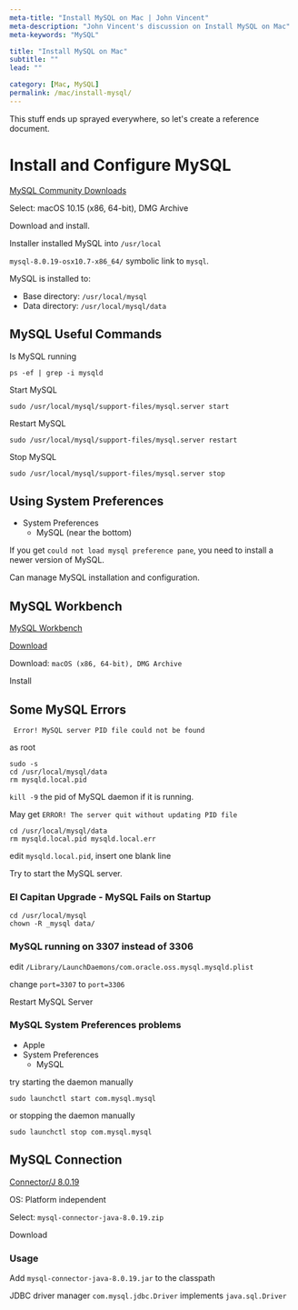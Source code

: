 ```yaml
---
meta-title: "Install MySQL on Mac | John Vincent"
meta-description: "John Vincent's discussion on Install MySQL on Mac"
meta-keywords: "MySQL"

title: "Install MySQL on Mac"
subtitle: ""
lead: ""

category: [Mac, MySQL]
permalink: /mac/install-mysql/
---
```


This stuff ends up sprayed everywhere, so let's create a reference document.

<!-- end -->

# Install and Configure MySQL

[MySQL Community Downloads](https://dev.mysql.com/downloads/mysql/)

Select: macOS 10.15 (x86, 64-bit), DMG Archive

Download and install.

Installer installed MySQL into `/usr/local`

`mysql-8.0.19-osx10.7-x86_64/` symbolic link to `mysql`.

MySQL is installed to:

* Base directory: `/usr/local/mysql`
* Data directory: `/usr/local/mysql/data`

## MySQL Useful Commands

Is MySQL running

```
ps -ef | grep -i mysqld
```

Start MySQL

```
sudo /usr/local/mysql/support-files/mysql.server start
```

Restart MySQL

```
sudo /usr/local/mysql/support-files/mysql.server restart
```

Stop MySQL

```
sudo /usr/local/mysql/support-files/mysql.server stop
```

## Using System Preferences

* System Preferences
	* MySQL (near the bottom)

If you get `could not load mysql preference pane`, you need to install a newer version of MySQL.

Can manage MySQL installation and configuration.

## MySQL Workbench

[MySQL Workbench](https://www.mysql.com/products/workbench/)

[Download](https://dev.mysql.com/downloads/workbench/)

Download: `macOS (x86, 64-bit), DMG Archive`

Install

## Some MySQL Errors

` Error! MySQL server PID file could not be found`

as root

```
sudo -s
cd /usr/local/mysql/data
rm mysqld.local.pid
```

`kill -9` the pid of MySQL daemon if it is running.

May get `ERROR! The server quit without updating PID file`

```
cd /usr/local/mysql/data
rm mysqld.local.pid mysqld.local.err
```

edit `mysqld.local.pid`, insert one blank line

Try to start the MySQL server.

### El Capitan Upgrade - MySQL Fails on Startup

```
cd /usr/local/mysql
chown -R _mysql data/
```

### MySQL running on 3307 instead of 3306

edit `/Library/LaunchDaemons/com.oracle.oss.mysql.mysqld.plist`

change `port=3307` to `port=3306`

Restart MySQL Server

### MySQL System Preferences problems

* Apple
* System Preferences
	* MySQL

try starting the daemon manually

```
sudo launchctl start com.mysql.mysql
```

or stopping the daemon manually

```
sudo launchctl stop com.mysql.mysql
```

## MySQL Connection

[Connector/J 8.0.19](https://dev.mysql.com/downloads/connector/j/)

OS: Platform independent

Select: `mysql-connector-java-8.0.19.zip`

Download

### Usage

Add `mysql-connector-java-8.0.19.jar` to the classpath

JDBC driver manager `com.mysql.jdbc.Driver` implements `java.sql.Driver`
